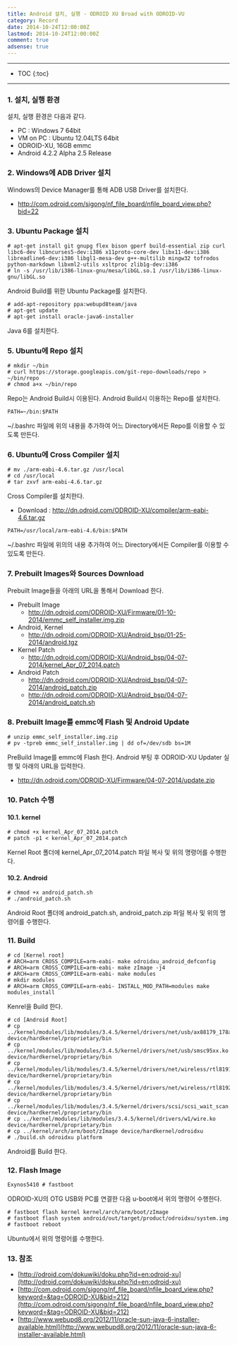 ```yaml
---
title: Android 설치, 실행 - ODROID XU Broad with ODROID-VU
category: Record
date: 2014-10-24T12:00:00Z
lastmod: 2014-10-24T12:00:00Z
comment: true
adsense: true
---
```


***

* TOC
{:toc}

***

### 1. 설치, 실행 환경

설치, 실행 환경은 다음과 같다.
* PC : Windows 7 64bit
* VM on PC : Ubuntu 12.04LTS 64bit
* ODROID-XU, 16GB emmc
* Android 4.2.2 Alpha 2.5 Release

### 2. Windows에 ADB Driver 설치

Windows의 Device Manager를 통해 ADB USB Driver를 설치한다.
* http://com.odroid.com/sigong/nf_file_board/nfile_board_view.php?bid=22

### 3. Ubuntu Package 설치

~~~
# apt-get install git gnupg flex bison gperf build-essential zip curl libc6-dev libncurses5-dev:i386 x11proto-core-dev libx11-dev:i386 libreadline6-dev:i386 libgl1-mesa-dev g++-multilib mingw32 tofrodos python-markdown libxml2-utils xsltproc zlib1g-dev:i386
# ln -s /usr/lib/i386-linux-gnu/mesa/libGL.so.1 /usr/lib/i386-linux-gnu/libGL.so
~~~

Android Build를 위한 Ubuntu Package를 설치한다.

~~~
# add-apt-repository ppa:webupd8team/java
# apt-get update
# apt-get install oracle-java6-installer
~~~

Java 6를 설치한다.

### 5. Ubuntu에 Repo 설치

~~~
# mkdir ~/bin
# curl https://storage.googleapis.com/git-repo-downloads/repo > ~/bin/repo
# chmod a+x ~/bin/repo
~~~

Repo는 Android Build시 이용된다. Android Build시 이용하는 Repo를 설치한다.

~~~
PATH=~/bin:$PATH
~~~

~/.bashrc 파일에 위의 내용을 추가하여 어느 Directory에서든 Repo를 이용할 수 있도록 만든다.

### 6. Ubuntu에 Cross Compiler 설치

~~~
# mv ./arm-eabi-4.6.tar.gz /usr/local
# cd /usr/local
# tar zxvf arm-eabi-4.6.tar.gz
~~~

Cross Compiler를 설치한다. 
* Download : http://dn.odroid.com/ODROID-XU/compiler/arm-eabi-4.6.tar.gz

~~~
PATH=/usr/local/arm-eabi-4.6/bin:$PATH
~~~

~/.bashrc 파일에 위의의 내용 추가하여 어느 Directory에서든 Compiler를 이용할 수 있도록 만든다.

### 7. Prebuilt Images와 Sources Download

Prebuilt Image들을 아래의 URL을 통해서 Download 한다.
* Prebuilt Image
  * http://dn.odroid.com/ODROID-XU/Firmware/01-10-2014/emmc_self_installer.img.zip
* Android, Kernel
  * http://dn.odroid.com/ODROID-XU/Android_bsp/01-25-2014/android.tgz
* Kernel Patch
  * http://dn.odroid.com/ODROID-XU/Android_bsp/04-07-2014/kernel_Apr_07_2014.patch
* Android Patch
  * http://dn.odroid.com/ODROID-XU/Android_bsp/04-07-2014/android_patch.zip
  * http://dn.odroid.com/ODROID-XU/Android_bsp/04-07-2014/android_patch.sh

### 8. Prebuilt Image를 emmc에 Flash 및 Android Update

~~~
# unzip emmc_self_installer.img.zip
# pv -tpreb emmc_self_installer.img | dd of=/dev/sdb bs=1M
~~~

PreBuild Image를 emmc에 Flash 한다. Android 부팅 후 ODROID-XU Updater 실행 및 아래의 URL을 입력한다.
* http://dn.odroid.com/ODROID-XU/Firmware/04-07-2014/update.zip

### 10. Patch 수행

#### 10.1. kernel

~~~
# chmod +x kernel_Apr_07_2014.patch
# patch -p1 < kernel_Apr_07_2014.patch
~~~

Kernel Root 폴더에 kernel_Apr_07_2014.patch 파일 복사 및 위의 명령어를 수행한다.

#### 10.2. Android

~~~
# chmod +x android_patch.sh
# ./android_patch.sh
~~~

Android Root 폴더에 android_patch.sh, android_patch.zip 파일 복사 및 위의 명령어를 수행한다.

### 11. Build

~~~
# cd [Kernel root]
# ARCH=arm CROSS_COMPILE=arm-eabi- make odroidxu_android_defconfig
# ARCH=arm CROSS_COMPILE=arm-eabi- make zImage -j4
# ARCH=arm CROSS_COMPILE=arm-eabi- make modules
# mkdir modules
# ARCH=arm CROSS_COMPILE=arm-eabi- INSTALL_MOD_PATH=modules make modules_install
~~~

Kenrel을 Build 한다.

~~~
# cd [Android Root]
# cp ../kernel/modules/lib/modules/3.4.5/kernel/drivers/net/usb/ax88179_178a.ko device/hardkernel/proprietary/bin
# cp ../kernel/modules/lib/modules/3.4.5/kernel/drivers/net/usb/smsc95xx.ko device/hardkernel/proprietary/bin
# cp ../kernel/modules/lib/modules/3.4.5/kernel/drivers/net/wireless/rtl8191su/rtl8191su.ko device/hardkernel/proprietary/bin
# cp ../kernel/modules/lib/modules/3.4.5/kernel/drivers/net/wireless/rtl8192cu_v40/rtl8192cu.ko device/hardkernel/proprietary/bin
# cp ../kernel/modules/lib/modules/3.4.5/kernel/drivers/scsi/scsi_wait_scan.ko device/hardkernel/proprietary/bin
# cp ../kernel/modules/lib/modules/3.4.5/kernel/drivers/w1/wire.ko device/hardkernel/proprietary/bin
# cp ../kernel/arch/arm/boot/zImage device/hardkernel/odroidxu
# ./build.sh odroidxu platform
~~~

Android를 Build 한다.

### 12. Flash Image

~~~
Exynos5410 # fastboot
~~~

ODROID-XU의 OTG USB와 PC를 연결한 다음 u-boot에서 위의 명령어 수행한다.

~~~
# fastboot flash kernel kernel/arch/arm/boot/zImage
# fastboot flash system android/out/target/product/odroidxu/system.img
# fastboot reboot
~~~

Ubuntu에서 위의 명령어를 수행한다.

### 13. 참조

* [http://odroid.com/dokuwiki/doku.php?id=en:odroid-xu](http://odroid.com/dokuwiki/doku.php?id=en:odroid-xu)
* [http://com.odroid.com/sigong/nf_file_board/nfile_board_view.php?keyword=&tag=ODROID-XU&bid=212](http://com.odroid.com/sigong/nf_file_board/nfile_board_view.php?keyword=&tag=ODROID-XU&bid=212)
* [http://www.webupd8.org/2012/11/oracle-sun-java-6-installer-available.html](http://www.webupd8.org/2012/11/oracle-sun-java-6-installer-available.html)
